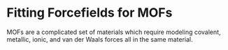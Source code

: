 # Fitting Forcefields for MOFs

MOFs are a complicated set of materials which require modeling covalent, metallic, ionic, and van der Waals forces all in the same material.


